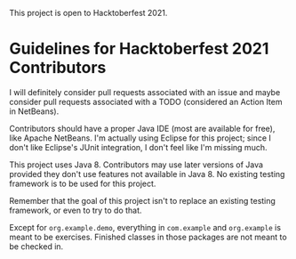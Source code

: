 This project is open to Hacktoberfest 2021.

# Guidelines for Hacktoberfest 2021 Contributors

I will definitely consider pull requests associated with an issue and maybe 
consider pull requests associated with a TODO (considered an Action Item in 
NetBeans).

Contributors should have a proper Java IDE (most are available for free), like 
Apache NetBeans. I'm actually using Eclipse for this project; since I don't like 
Eclipse's JUnit integration, I don't feel like I'm missing much.

This project uses Java 8. Contributors may use later versions of Java provided 
they don't use features not available in Java 8. No existing testing framework 
is to be used for this project.

Remember that the goal of this project isn't to replace an existing testing 
framework, or even to try to do that.

Except for `org.example.demo`, everything in `com.example` and `org.example` is 
meant to be exercises. Finished classes in those packages are not meant to be 
checked in.